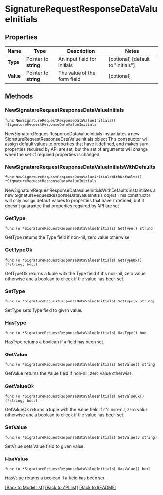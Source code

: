 # SignatureRequestResponseDataValueInitials

## Properties

Name | Type | Description | Notes
------------ | ------------- | ------------- | -------------
**Type** | Pointer to **string** | An input field for initials | [optional] [default to "initials"]
**Value** | Pointer to **string** | The value of the form field. | [optional] 

## Methods

### NewSignatureRequestResponseDataValueInitials

`func NewSignatureRequestResponseDataValueInitials() *SignatureRequestResponseDataValueInitials`

NewSignatureRequestResponseDataValueInitials instantiates a new SignatureRequestResponseDataValueInitials object
This constructor will assign default values to properties that have it defined,
and makes sure properties required by API are set, but the set of arguments
will change when the set of required properties is changed

### NewSignatureRequestResponseDataValueInitialsWithDefaults

`func NewSignatureRequestResponseDataValueInitialsWithDefaults() *SignatureRequestResponseDataValueInitials`

NewSignatureRequestResponseDataValueInitialsWithDefaults instantiates a new SignatureRequestResponseDataValueInitials object
This constructor will only assign default values to properties that have it defined,
but it doesn't guarantee that properties required by API are set

### GetType

`func (o *SignatureRequestResponseDataValueInitials) GetType() string`

GetType returns the Type field if non-nil, zero value otherwise.

### GetTypeOk

`func (o *SignatureRequestResponseDataValueInitials) GetTypeOk() (*string, bool)`

GetTypeOk returns a tuple with the Type field if it's non-nil, zero value otherwise
and a boolean to check if the value has been set.

### SetType

`func (o *SignatureRequestResponseDataValueInitials) SetType(v string)`

SetType sets Type field to given value.

### HasType

`func (o *SignatureRequestResponseDataValueInitials) HasType() bool`

HasType returns a boolean if a field has been set.

### GetValue

`func (o *SignatureRequestResponseDataValueInitials) GetValue() string`

GetValue returns the Value field if non-nil, zero value otherwise.

### GetValueOk

`func (o *SignatureRequestResponseDataValueInitials) GetValueOk() (*string, bool)`

GetValueOk returns a tuple with the Value field if it's non-nil, zero value otherwise
and a boolean to check if the value has been set.

### SetValue

`func (o *SignatureRequestResponseDataValueInitials) SetValue(v string)`

SetValue sets Value field to given value.

### HasValue

`func (o *SignatureRequestResponseDataValueInitials) HasValue() bool`

HasValue returns a boolean if a field has been set.


[[Back to Model list]](../README.md#documentation-for-models) [[Back to API list]](../README.md#documentation-for-api-endpoints) [[Back to README]](../README.md)



